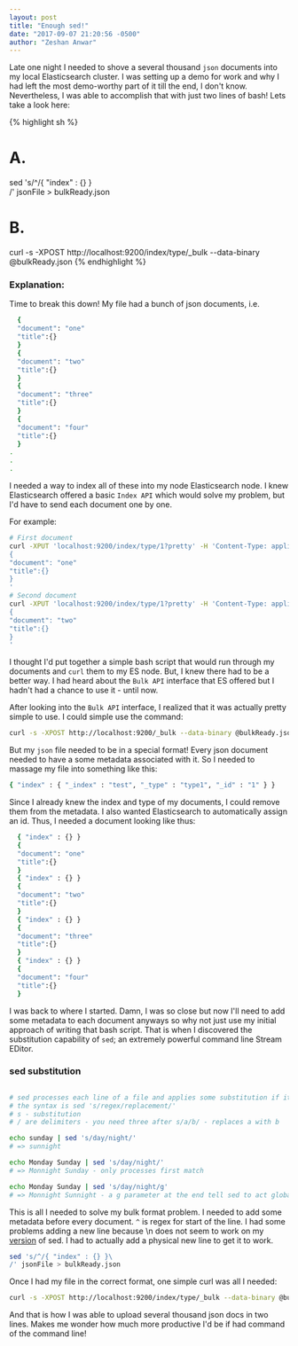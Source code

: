 ```yaml
---
layout: post
title: "Enough sed!"
date: "2017-09-07 21:20:56 -0500"
author: "Zeshan Anwar"
---
```


Late one night I needed to shove a several thousand `json` documents into my local Elasticsearch cluster. I was setting up a demo for work and why I had left the most demo-worthy part of it till the end, I don't know. Nevertheless, I was able to accomplish that with just two lines of bash! Lets take a look here:

{% highlight sh %}
# A.
sed 's/^/{ "index" : {} }\
/' jsonFile > bulkReady.json

# B.
curl -s -XPOST http://localhost:9200/index/type/_bulk --data-binary @bulkReady.json
{% endhighlight %}

### Explanation:

Time to break this down! My file had a bunch of json documents, i.e.
```bash
  {
  "document": "one"
  "title":{}
  }
  {
  "document": "two"
  "title":{}
  }
  {
  "document": "three"
  "title":{}
  }
  {
  "document": "four"
  "title":{}
  }
.
.
.

```

I needed a way to index all of these into my node Elasticsearch node. I knew Elasticsearch offered a basic `Index API` which would solve my problem, but I'd have to send each document one by one.

For example:
```bash
# First document
curl -XPUT 'localhost:9200/index/type/1?pretty' -H 'Content-Type: application/json' -d'
{
"document": "one"
"title":{}
}
'
# Second document
curl -XPUT 'localhost:9200/index/type/1?pretty' -H 'Content-Type: application/json' -d'
{
"document": "two"
"title":{}
}
'
```
I thought I'd put together a simple bash script that would run through my documents and `curl` them to my ES node. But, I knew there had to be a better way. I had heard about the `Bulk API` interface that ES offered but I hadn't had a chance to use it - until now.

After looking into the `Bulk API` interface, I realized that it was actually pretty simple to use. I could simple use the command:

```bash
curl -s -XPOST http://localhost:9200/_bulk --data-binary @bulkReady.json
```

But my `json` file needed to be in a special format! Every json document needed to have a some metadata associated with it. So I needed to massage my file into something like this:

```bash
{ "index" : { "_index" : "test", "_type" : "type1", "_id" : "1" } }
```



Since I already knew the index and type of my documents, I could remove them from the metadata. I also wanted Elasticsearch to automatically assign an id. Thus, I needed a document looking like thus:


```bash
  { "index" : {} }
  {
  "document": "one"
  "title":{}
  }
  { "index" : {} }
  {
  "document": "two"
  "title":{}
  }
  { "index" : {} }
  {
  "document": "three"
  "title":{}
  }
  { "index" : {} }
  {
  "document": "four"
  "title":{}
  }
```

I was back to where I started. Damn, I was so close but now I'll need to add some metadata to each document anyways so why not just use my initial approach of writing that bash script. That is when I discovered the substitution capability of `sed`; an extremely powerful command line Stream EDitor.

### sed substitution

```bash

# sed processes each line of a file and applies some substitution if it matches a regex
# the syntax is sed 's/regex/replacement/'
# s - substitution
# / are delimiters - you need three after s/a/b/ - replaces a with b

echo sunday | sed 's/day/night/'
# => sunnight

echo Monday Sunday | sed 's/day/night/'
# => Monnight Sunday - only processes first match

echo Monday Sunday | sed 's/day/night/g'
# => Monnight Sunnight - a g parameter at the end tell sed to act globally

```


This is all I needed to solve my bulk format problem. I needed to add some metadata before every document. `^` is regex for start of the line. I had some problems adding a new line because \n does not seem to work on my [version][2] of sed. I had to actually add a physical new line to get it to work.

```bash
sed 's/^/{ "index" : {} }\
/' jsonFile > bulkReady.json
```

Once I had my file in the correct format, one simple curl was all I needed:

```bash
curl -s -XPOST http://localhost:9200/index/type/_bulk --data-binary @bulkReady.json
```


And that is how I was able to upload several thousand json docs in two lines. Makes me wonder how much more productive I'd be if had command of the command line!


[1]:http://www.grymoire.com/Unix/Sed.html
[2]:http://sed.sourceforge.net/sedfaq4.html
